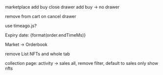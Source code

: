 marketplace
add buy
close drawer
add buy -> no drawer

remove from cart on cancel drawer

use timeago.js? <div>Expiry date: {format(order.endTimeMs)}</div>

Market -> Orderbook

remove List NFTs and whole tab

collection page:
activity -> sales all, remove filter, default to sales
only show nfts
